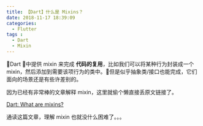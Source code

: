 ```yaml
---
title: 【Dart】什么是 Mixins？
date: 2018-11-17 18:39:09
categories:
  - Flutter
tags :
  - Dart
  - Mixin
---
```


Dart 中提供 mixin 来完成 **代码的复用**，比如我们可以将某种行为封装成一个 mixin，然后添加到需要该项行为的类中。但是似乎抽象类/接口也能完成，它们面向的场景还是有些许差别的。

<!--more-->

因为已经有非常棒的文章解释 mixin，这里就偷个懒直接丢原文链接了。

[Dart: What are mixins?](https://medium.com/flutter-community/dart-what-are-mixins-3a72344011f3)

通读这篇文章，理解 mixin 也就没什么困难了。。。
